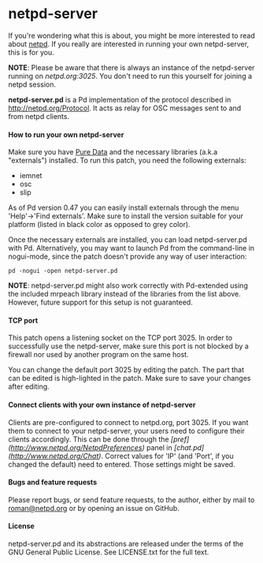 netpd-server
============

If you're wondering what this is about, you might be more interested
to read about [netpd](http://www.netpd.org). If you really are
interested in running your own netpd-server, this is for you. 

__NOTE__: Please be aware that there is always an instance of the
netpd-server running on _netpd.org:3025_. You don't need to run this
yourself for joining a netpd session.

__netpd-server.pd__ is a Pd implementation of the protocol described in
<http://netpd.org/Protocol>. It acts as relay for OSC messages
sent to and from netpd clients.

#### How to run your own netpd-server ####

Make sure you have [Pure Data](http://msp.ucsd.edu/software.html) and
the necessary libraries (a.k.a "externals") installed. To run this patch,
you need the following externals:
  * iemnet
  * osc
  * slip

As of Pd version 0.47 you can easily install externals through the menu
'Help'->'Find externals'. Make sure to install the version suitable for
your platform (listed in black color as opposed to grey color).

Once the necessary externals are installed, you can load netpd-server.pd
with Pd. Alternatively, you may want to launch Pd from the command-line
in nogui-mode, since the patch doesn't provide any way of user interaction:

`pd -nogui -open netpd-server.pd`

__NOTE__: netpd-server.pd might also work correctly with Pd-extended
using the included mrpeach library instead of the libraries from the list
above. However, future support for this setup is not guaranteed.

#### TCP port ####

This patch opens a listening socket on the TCP port 3025. In order to
successfully use the netpd-server, make sure this port is not blocked by
a firewall nor used by another program on the same host. 

You can change the default port 3025 by editing the patch. The part that
can be edited is high-lighted in the patch. Make sure to save your changes
after editing.

#### Connect clients with your own instance of netpd-server ####

Clients are pre-configured to connect to netpd.org, port 3025. If you want
them to connect to your netpd-server, your users need to configure their
clients accordingly. This can be done through the _[pref]
(http://www.netpd.org/NetpdPreferences)_ panel in _[chat.pd]
(http://www.netpd.org/Chat)_. Correct values for 'IP' (and 'Port', if you
changed the default) need to entered. Those settings might be saved. 

#### Bugs and feature requests ####

Please report bugs, or send feature requests, to the author, either by
mail to <roman@netpd.org> or by opening an issue on GitHub.

#### License ####

netpd-server.pd and its abstractions are released under the terms of
the GNU General Public License. See LICENSE.txt for the full text.


